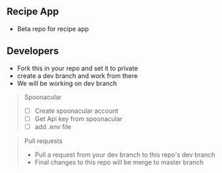 ## Recipe App

- Beta repo for recipe app

## Developers

- Fork this in your repo and set it to private
- create a dev branch and work from there
- We will be working on dev branch

> Spoonacular
> - [ ] Create spoonacular account
> - [ ] Get Api key from spoonacular
> - [ ] add .env file

> Pull requests
> - Pull a request from your dev branch to this repo's dev branch
> - Final changes to this repo will be merge to master branch
